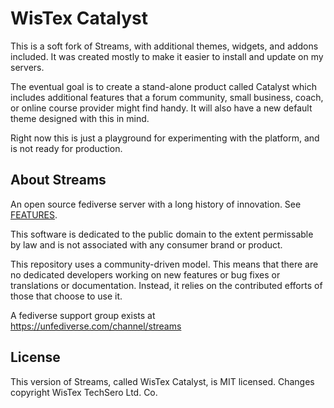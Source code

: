 # WisTex Catalyst

This is a soft fork of Streams, with additional themes, widgets, and addons included. It was created mostly to make it easier to install and update on my servers.

The eventual goal is to create a stand-alone product called Catalyst which includes additional features that a forum community, small business, coach, or online course provider might find handy. It will also have a new default theme designed with this in mind.

Right now this is just a playground for experimenting with the platform, and is not ready for production.

## About Streams 

An open source fediverse server with a long history of innovation. See [FEATURES](https://codeberg.org/streams/streams/src/branch/dev/FEATURES.md).

This software is dedicated to the public domain to the extent permissable by law and is not associated with any consumer brand or product.

This repository uses a community-driven model. This means that there are no dedicated developers working on new features or bug fixes or translations or documentation. Instead, it relies on the contributed efforts of those that choose to use it.

A fediverse support group exists at 
https://unfediverse.com/channel/streams

## License

This version of Streams, called WisTex Catalyst, is MIT licensed. Changes copyright WisTex TechSero Ltd. Co.
